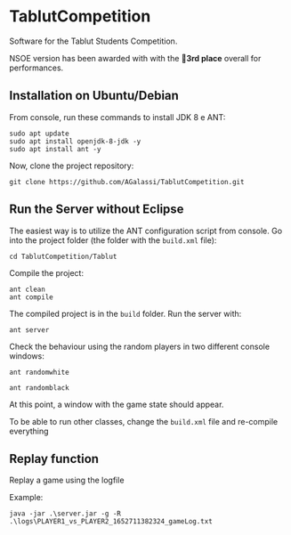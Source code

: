 # TablutCompetition
Software for the Tablut Students Competition.

NSOE version has been awarded with with the 🥉**3rd place** overall for performances.

## Installation on Ubuntu/Debian 

From console, run these commands to install JDK 8 e ANT:

```
sudo apt update
sudo apt install openjdk-8-jdk -y
sudo apt install ant -y
```

Now, clone the project repository:

```
git clone https://github.com/AGalassi/TablutCompetition.git
```

## Run the Server without Eclipse

The easiest way is to utilize the ANT configuration script from console.
Go into the project folder (the folder with the `build.xml` file):
```
cd TablutCompetition/Tablut
```

Compile the project:

```
ant clean
ant compile
```

The compiled project is in  the `build` folder.
Run the server with:

```
ant server
```

Check the behaviour using the random players in two different console windows:

```
ant randomwhite

ant randomblack
```

At this point, a window with the game state should appear.

To be able to run other classes, change the `build.xml` file and re-compile everything


## Replay function

Replay a game using the logfile

Example:

```
java -jar .\server.jar -g -R .\logs\PLAYER1_vs_PLAYER2_1652711382324_gameLog.txt
```

